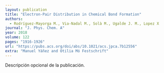 ```yaml
---
layout: publication
title: "Electron-Pair Distribution in Chemical Bond Formation"
authors:
  - Rodríguez-Mayorga M., Via-Nadal M., Solà M., Ugalde J. M., Lopez X., Matito E.
journal: "J. Phys. Chem. A"
year: 2018
volume: 122
pages: "1916-1926"
url: "https://pubs.acs.org/doi/abs/10.1021/acs.jpca.7b12556"
extra: "Manuel Yáñez and Otilia Mó Festschrift"
---
```


Descripción opcional de la publicación.
